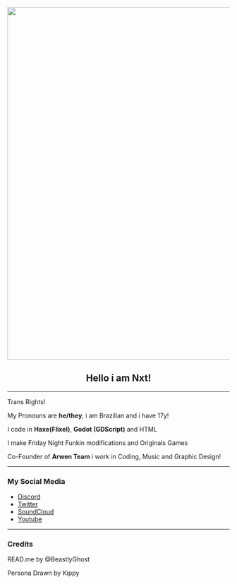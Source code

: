 <p align="center">
  <img src="https://cdn.discordapp.com/attachments/884232603874508821/1135760339221356675/banner.png" width="800"/></a>
  <h2 align="center">Hello i am Nxt!</h2>
</p>

----------------------------------------------

Trans Rights!

My Pronouns are **he/they**, i am Brazilian and i have 17y!

I code in **Haxe(Flixel)**, **Godot (GDScript)** and HTML

I make Friday Night Funkin modifications and Originals Games

Co-Founder of **Arwen Team** i work in Coding, Music and Graphic Design!

----------------------------------------------
### My Social Media

* [Discord](discord.com/users/NxtVithor)
* [Twitter](https://twitter.com/NxtVithor)
* [SoundCloud](https://Soundcloud.com/NxtVithor)
* [Youtube](https://Youtube.com/NxtVithor)

----------------------------------------------
### Credits

READ.me by @BeastlyGhost

Persona Drawn by Kippy
